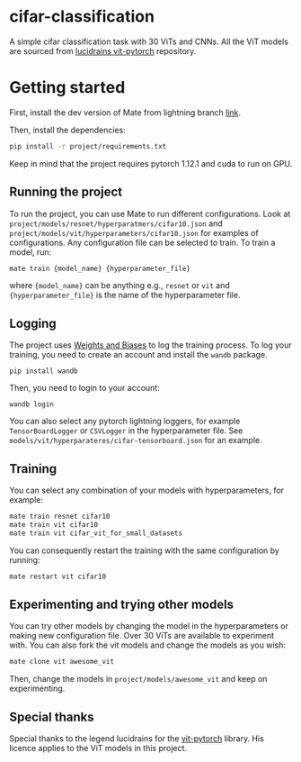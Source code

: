# cifar-classification
A simple cifar classification task with 30 ViTs and CNNs. All the ViT models are sourced from [lucidrains vit-pytorch](https://github.com/lucidrains/vit-pytorch) repository.

# Getting started
First, install the dev version of Mate from lightning branch [link](https://github.com/ilex-paraguariensis/yerbamate/tree/lightning).

Then, install the dependencies:
```bash
pip install -r project/requirements.txt
```
Keep in mind that the project requires pytorch 1.12.1 and cuda to run on GPU.

## Running the project
To run the project, you can use Mate to run different configurations. Look at `project/models/resnet/hyperparatmers/cifar10.json` and `project/models/vit/hyperparameters/cifar10.json` for examples of configurations. Any configuration file can be selected to train. To train a model, run:
```bash
mate train {model_name} {hyperparameter_file}
```
where `{model_name}` can be anything e.g., `resnet` or `vit` and `{hyperparameter_file}` is the name of the hyperparameter file.

## Logging
The project uses [Weights and Biases](https://wandb.ai/) to log the training process. To log your training, you need to create an account and install the `wandb` package. 
```
pip install wandb
```
Then, you need to login to your account:
```
wandb login
```

You can also select any pytorch lightning loggers, for example `TensorBoardLogger` or `CSVLogger` in the hyperparameter file. See `models/vit/hyperparateres/cifar-tensorboard.json` for an example.

## Training

You can select any combination of your models with hyperparameters, for example:
```bash
mate train resnet cifar10
mate train vit cifar10
mate train vit cifar_vit_for_small_datasets
```

You can consequently restart the training with the same configuration by running:
```bash
mate restart vit cifar10
```


## Experimenting and trying other models
You can try other models by changing the model in the hyperparameters or making new configuration file. Over 30 ViTs are available to experiment with. You can also fork the vit models and change the models as you wish:
```bash
mate clone vit awesome_vit
```
Then, change the models in `project/models/awesome_vit` and keep on experimenting.

## Special thanks
Special thanks to the legend lucidrains for the [vit-pytorch](https://github.com/lucidrains/vit-pytorch) library. His licence applies to the ViT models in this project.